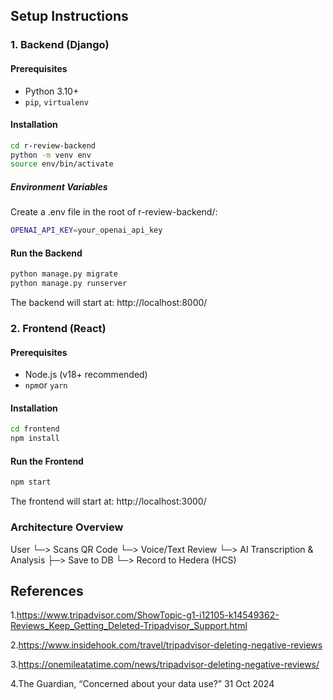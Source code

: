 ## Setup Instructions

### 1. Backend (Django)

#### Prerequisites

- Python 3.10+
- `pip`, `virtualenv`

#### Installation

```bash
cd r-review-backend
python -m venv env
source env/bin/activate
```
##### Environment Variables

Create a .env file in the root of r-review-backend/:

```bash
OPENAI_API_KEY=your_openai_api_key
```
#### Run the Backend

```bash
python manage.py migrate
python manage.py runserver
```
The backend will start at: http://localhost:8000/

### 2. Frontend (React)

#### Prerequisites

- Node.js (v18+ recommended)
- `npm`or `yarn`
  
#### Installation

```bash
cd frontend
npm install
```
#### Run the Frontend

```bash
npm start
```
The frontend will start at: http://localhost:3000/

### Architecture Overview

User
 └─> Scans QR Code
     └─> Voice/Text Review
         └─> AI Transcription & Analysis
             ├─> Save to DB
             └─> Record to Hedera (HCS)



## References

1.https://www.tripadvisor.com/ShowTopic-g1-i12105-k14549362-Reviews_Keep_Getting_Deleted-Tripadvisor_Support.html

2.https://www.insidehook.com/travel/tripadvisor-deleting-negative-reviews

3.https://onemileatatime.com/news/tripadvisor-deleting-negative-reviews/

4.The Guardian, “Concerned about your data use?” 31 Oct 2024


